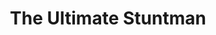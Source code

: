 ---
layout: video
series: Angry Video Game Nerd - Bad Game Cover Art
episode: 24
title: "The Ultimate Stuntman"
permalink: /avgn/bad-game-cover-art-24
video_id: NP5-ObVoo-c
release_date: 2015-12-24
mike_notes:
toggle: off
special: bad-covers
special_id: "Bad Game Cover Art Videos"
platforms:
  - Nintendo Entertainment System
---